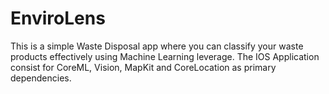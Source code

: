 # EnviroLens
This is a simple Waste Disposal  app where you can classify your waste products effectively using Machine Learning leverage. The IOS Application consist for CoreML, Vision, MapKit and CoreLocation as primary dependencies.
